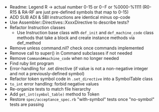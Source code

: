 - Readme:  Legend R -> actual number 0-15 or $0-$F or %0000-%1111
  (R0-R15 & RA-RF are just pre-defined symbols that map to 0-15)
- ADD SUB ADI & SBI instructions are identical minus op-code
- Use Assembler::Directives::XxxxDirective to describe tests?
- Refactor Instruction classes
    - Use Instruction base class with `def_init` and
      `def_machine_code` class methods that take a block and create
      instance methods via def_method
- Remove unless command.nil? check once commands implemented
- Remove call to super() in Command subclasses if not needed
- Remove `Command#machine_code` when no longer needed
- Find ruby lint program
- Error-handling for .set directive (if value is not a non-negative
  integer and not a previously-defined symbol)
- Refactor token symbol code in `.set_directive` into a
  SymbolTable class
- `to_int` error handling:  forbid negative values
- Re-organize tests to match file hierarchy
- Add `get_int(symbol_table)` method to Token
- Restore `spec/acceptance_spec.rb` "with-symbol" tests once
  "no-symbol" tests are passing
